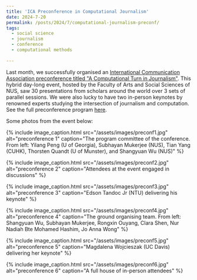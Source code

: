 ```yaml
---
title: 'ICA Preconference in Computational Journalism'
date: 2024-7-20
permalink: /posts/2024/7/computational-journalism-preconf/
tags:
  - social science
  - journalism
  - conference
  - computational methods
  
---
```


Last month, we successfully organised an [International Communication Association preconference titled "A Computational Turn in Journalism"](https://fass.nus.edu.sg/cnm/ica-2024/). This hybrid day-long event, hosted by the Faculty of Arts and Social Sciences of NUS, saw 30 presentations from scholars around the world over 3 sets of parallel sessions. We were also lucky to have two in-person keynotes by renowned experts studying the intersection of journalism and computation. See the full preconference program [here](https://fass.nus.edu.sg/cnm/wp-content/uploads/sites/2/2024/06/Preconference-Program-Final_20240617.pdf).

Some photos from the event below:

{% include image_caption.html
  src="/assets/images/preconf1.jpg"
  alt="preconference 1"
  caption="The program committee of the conference. From left: Yilang Peng (U of Georgia), Subhayan Mukerjee (NUS), Tian Yang (CUHK), Thorsten Quandt (U of Munster), and Shangyuan Wu (NUS)"
%}

{% include image_caption.html
  src="/assets/images/preconf2.jpg"
  alt="preconference 2"
  caption="Attendees at the event engaged in discussions"
%}

{% include image_caption.html
  src="/assets/images/preconf3.jpg"
  alt="preconference 3"
  caption="Edson Tandoc Jr (NTU) delivering his keynote"
%}

{% include image_caption.html
  src="/assets/images/preconf4.jpg"
  alt="preconference 4"
  caption="The ground organising team. From left: Shangyuan Wu, Subhayan Mukerjee, Rongxin Ouyang, Clara Shen, Nur Nadiah Bte Mohamed Hashim, Jo Anna Wong"
%}

{% include image_caption.html
  src="/assets/images/preconf5.jpg"
  alt="preconference 5"
  caption="Magdalena Wojcieszak (UC Davis) delivering her keynote"
%}

{% include image_caption.html
  src="/assets/images/preconf6.jpg"
  alt="preconference 6"
  caption="A full house of in-person attendees"
%}
